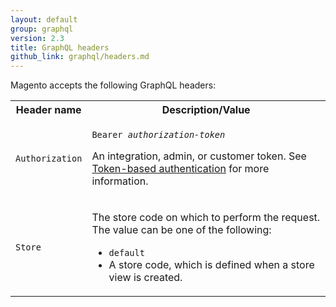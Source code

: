 ```yaml
---
layout: default
group: graphql
version: 2.3
title: GraphQL headers
github_link: graphql/headers.md
---
```


Magento accepts the following GraphQL headers:

<table>
<tr>
<th>Header name</th>
<th>Description/Value</th>
</tr>
<tr>
<td><code>Authorization</code></td>
<td><p><code>Bearer <i>authorization-token</i></code></p>
<p>An integration, admin, or customer token. See <a href="{{page.baseurl}}get-started/authentication/gs-authentication-token.html">Token-based authentication</a> for more information.</p>
</td>
</tr>
<tr>
<td><code>Store</code></td>
<td><p>The store code on which to perform the request. The value can be one of the following:</p>
<ul>
<li><code>default</code></li>
<li>A store code, which is defined when a store view is created.</li>
<!--
<li><p><code>all</code>. This value only applies to the CMS and Product modules. If this value is specified, the API call affects all the merchant's stores.</p></li>
-->
</ul>
</td>
</tr>
</table>

